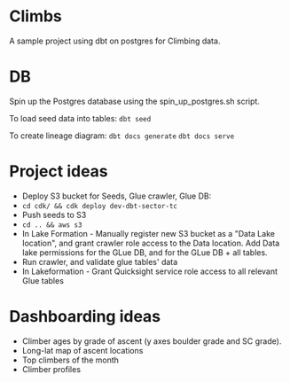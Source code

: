 # Climbs
A sample project using dbt on postgres for Climbing data.


# DB
Spin up the Postgres database using the spin_up_postgres.sh script.

To load seed data into tables:
`dbt seed`



To create lineage diagram:
`dbt docs generate`
`dbt docs serve`


# Project ideas
- Deploy S3 bucket for Seeds, Glue crawler, Glue DB:
- `cd cdk/ && cdk deploy dev-dbt-sector-tc`
- Push seeds to S3
- `cd .. && aws s3 `
- In  Lake Formation - Manually register new S3 bucket as a "Data Lake location", and grant crawler role access to the Data location. Add Data lake permissions for the GLue DB, and for the GLue DB + all tables.
- Run crawler, and validate glue tables' data
- In Lakeformation - Grant Quicksight service role access to all relevant Glue tables


# Dashboarding ideas

- Climber ages by grade of ascent (y axes boulder grade and SC grade).
- Long-lat map of ascent locations
- Top climbers of the month
- Climber profiles

